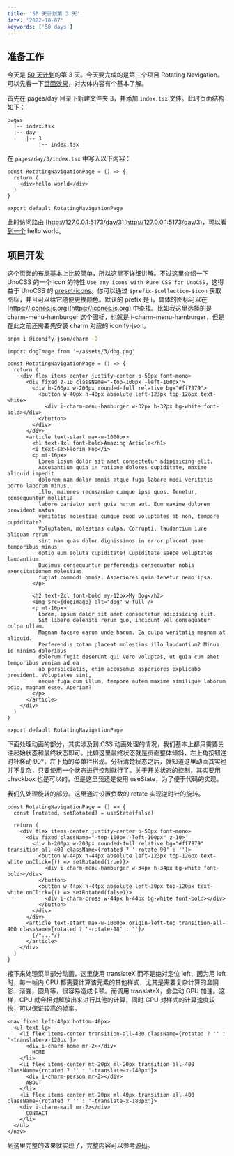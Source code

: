 ```yaml
---
title: '50 天计划第 3 天'
date: '2022-10-07'
keywords: ['50 days']
---
```


## 准备工作

今天是 [50 天计划](https://yunhan.fun/notes/50-days-plan)的第 3 天。今天要完成的是第三个项目 Rotating Navigation。可以先看一下[页面效果](https://50projects50days-react.netlify.app/day/3)，对大体内容有个基本了解。

首先在 pages/day 目录下新建文件夹 3，并添加 `index.tsx` 文件。此时页面结构如下：

```plain
pages
  |-- index.tsx
  |-- day
      |-- 3
          |-- index.tsx
```

在 `pages/day/3/index.tsx` 中写入以下内容：

```tsx
const RotatingNavigationPage = () => {
  return (
    <div>hello world</div>
  )
}

export default RotatingNavigationPage
```

此时访问路由 [http://127.0.0.1:5173/day/3](http://127.0.0.1:5173/day/3)，可以看到一个 hello world。

## 项目开发

这个页面的布局基本上比较简单，所以这里不详细讲解。不过这里介绍一下 UnoCSS 的一个 icon 的特性 `Use any icons with Pure CSS for UnoCSS`，这得益于 UnoCSS 的 [preset-icons](https://github.com/unocss/unocss/tree/main/packages/preset-icons)。你可以通过 `$prefix-$collection-$icon` 获取图标，并且可以给它随便更换颜色。默认的 prefix 是 i，具体的图标可以在 [https://icones.js.org](https://icones.js.org) 中查找。比如我这里选择的是 charm-menu-hamburger 这个图标，也就是 i-charm-menu-hamburger，但是在此之前还需要先安装 charm 对应的 iconify-json。

```bash
pnpm i @iconify-json/charm -D
```

```tsx
import dogImage from '~/assets/3/dog.png'

const RotatingNavigationPage = () => {
  return (
    <div flex items-center justify-center p-50px font-mono>
      <div fixed z-10 className="-top-100px -left-100px">
        <div h-200px w-200px rounded-full relative bg="#ff7979">
          <button w-40px h-40px absolute left-123px top-126px text-white>
            <div i-charm-menu-hamburger w-32px h-32px bg-white font-bold></div>
          </button>
        </div>
      </div>
      <article text-start max-w-1000px>
        <h1 text-4xl font-bold>Amazing Article</h1>
        <i text-sm>Florin Pop</i>
        <p mt-16px>
          Lorem ipsum dolor sit amet consectetur adipisicing elit.
          Accusantium quia in ratione dolores cupiditate, maxime aliquid impedit
          dolorem nam dolor omnis atque fuga labore modi veritatis porro laborum minus,
          illo, maiores recusandae cumque ipsa quos. Tenetur, consequuntur mollitia
          labore pariatur sunt quia harum aut. Eum maxime dolorem provident natus
          veritatis molestiae cumque quod voluptates ab non, tempore cupiditate?
          Voluptatem, molestias culpa. Corrupti, laudantium iure aliquam rerum
          sint nam quas dolor dignissimos in error placeat quae temporibus minus
          optio eum soluta cupiditate! Cupiditate saepe voluptates laudantium.
          Ducimus consequuntur perferendis consequatur nobis exercitationem molestias
          fugiat commodi omnis. Asperiores quia tenetur nemo ipsa.
        </p>

        <h2 text-2xl font-bold my-12px>My Dog</h2>
        <img src={dogImage} alt="dog" w-full />
        <p mt-16px>
          Lorem, ipsum dolor sit amet consectetur adipisicing elit.
          Sit libero deleniti rerum quo, incidunt vel consequatur culpa ullam.
          Magnam facere earum unde harum. Ea culpa veritatis magnam at aliquid.
          Perferendis totam placeat molestias illo laudantium? Minus id minima doloribus
          dolorum fugit deserunt qui vero voluptas, ut quia cum amet temporibus veniam ad ea
          ab perspiciatis, enim accusamus asperiores explicabo provident. Voluptates sint,
          neque fuga cum illum, tempore autem maxime similique laborum odio, magnam esse. Aperiam?
        </p>
      </article>
    </div>
  )
}

export default RotatingNavigationPage
```

下面处理动画的部分，其实涉及到 CSS 动画处理的情况，我们基本上都只需要关注起始状态和最终状态即可。比如这里最终状态就是页面整体倾斜，左上角按钮逆时针移动 90°，左下角的菜单栏出现。分析清楚状态之后，就知道这里动画其实也并不复杂，只要使用一个状态进行控制就行了。关于开关状态的控制，其实要用 checkbox 也是可以的，但是这里我还是使用 useState，为了便于代码的实现。

我们先处理旋转的部分。这里通过设置负数的 rotate 实现逆时针的旋转。

```tsx
const RotatingNavigationPage = () => {
  const [rotated, setRotated] = useState(false)

  return (
    <div flex items-center justify-center p-50px font-mono>
      <div fixed className="-top-100px -left-100px" z-10>
        <div h-200px w-200px rounded-full relative bg="#ff7979" transition-all-400 className={rotated ? '-rotate-90' : ''}>
          <button w-44px h-44px absolute left-123px top-126px text-white onClick={() => setRotated(true)}>
            <div i-charm-menu-hamburger w-34px h-34px bg-white font-bold></div>
          </button>
          <button w-44px h-44px absolute left-30px top-120px text-white onClick={() => setRotated(false)}>
            <div i-charm-cross w-44px h-44px bg-white font-bold></div>
          </button>
        </div>
      </div>
      <article text-start max-w-1000px origin-left-top transition-all-400 className={rotated ? '-rotate-18' : ''}>
        {/*...*/}
      </article>
    </div>
  )
}
```

接下来处理菜单部分动画，这里使用 translateX 而不是绝对定位 left，因为用 left 时，每一帧内 CPU 都需要计算该元素的其他样式，尤其是需要复杂计算的盒阴影，渐变，圆角等，很容易造成卡顿。而调用 translateX，会启动 GPU 加速。这样，CPU 就会相对解放出来进行其他的计算，同时 GPU 对样式的计算速度较快，可以保证较高的帧率。

```tsx
<nav fixed left-40px bottom-40px>
  <ul text-lg>
    <li flex items-center transition-all-400 className={rotated ? '' : '-translate-x-120px'}>
      <div i-charm-home mr-2></div>
        HOME
    </li>
    <li flex items-center mt-20px ml-20px transition-all-400 className={rotated ? '' : '-translate-x-140px'}>
      <div i-charm-person mr-2></div>
      ABOUT
    </li>
    <li flex items-center mt-20px ml-40px transition-all-400 className={rotated ? '' : '-translate-x-180px'}>
    <div i-charm-mail mr-2></div>
      CONTACT
    </li>
  </ul>
</nav>
```

到这里完整的效果就实现了，完整内容可以参考[源码](https://github.com/Flower-F/50projects50days/blob/main/src/pages/day/3/index.tsx)。
